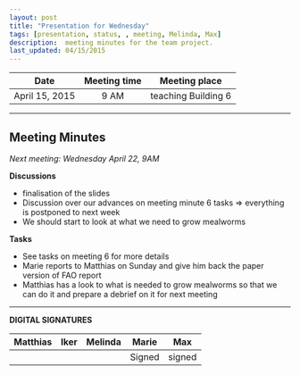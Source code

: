 ```yaml
---
layout: post
title: "Presentation for Wednesday"
tags: [presentation, status, , meeting, Melinda, Max]
description:  meeting minutes for the team project.
last_updated: 04/15/2015
---
```


|**Date** |**Meeting time**|**Meeting place**
| ------------- |:----------------:|:-------:
|April 15, 2015| 9 AM | teaching Building 6


----------


Meeting Minutes
------
*Next meeting:  Wednesday April 22, 9AM*

**Discussions**
* finalisation of the slides
* Discussion over our advances on meeting minute 6 tasks => everything is postponed to next week
* We should start to look at what we need to grow mealworms

**Tasks**
* See tasks on meeting 6 for more details
* Marie reports to Matthias on Sunday and give him back the paper version of FAO report
* Matthias has a look to what is needed to grow mealworms so that we can do it and prepare a debrief on it for next meeting

----------

**DIGITAL SIGNATURES**

|**Matthias** |**Iker**|**Melinda**|**Marie**|**Max**|
|----------------|----------------|----------------|----------------|----------------|
| | | | Signed |signed |

